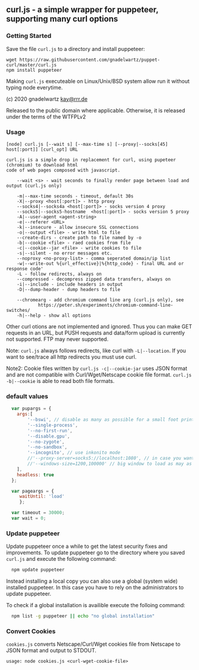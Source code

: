 ## curl.js - a simple wrapper for puppeteer, supporting many  curl options

### Getting Started

 Save the file `curl.js` to a directory and install puppeteer: 

	wget https://raw.githubusercontent.com/gnadelwartz/puppet-curl/master/curl.js
	npm install puppeteer

 Making `curl.js` executeable on Linux/Unix/BSD system allow run it without typing node everytime.

 (c) 2020 gnadelwartz kay@rrr.de

 Released to the public domain where applicable.
 Otherwise, it is released under the terms of the WTFPLv2

### Usage

 	[node] curl.js [--wait s] [--max-time s] [--proxy|--socks[45] host[:port]] [curl_opt] URL

	curl.js is a simple drop in replacement for curl, using pupeteer (chromium) to download html
	code of web pages composed with javascript.

		--wait <s> - wait seconds to finally render page between load and output (curl.js only)

		-m|--max-time seconds - timeout, default 30s
		-X|--proxy <host[:port]> - http proxy
		--socks4|--socks4a <host[:port]> - socks version 4 proxy
		--socks5|--socks5-hostname  <host[:port]> - socks version 5 proxy
		-A|--user-agent <agent-string>
		-e|--referer <URL>
		-k|--insecure - allow insecure SSL connections
		-o|--output <file> - write html to file
		--create-dirs - create path to file named by -o
		-b|--cookie <file> - raed cookies from file
		-c|--cookie--jar <file> - write cookies to file
		-s|--silent - no error messages etc.
		--noproxy <no-proxy-list> - comma seperated domain/ip list
		-w|--write-out %{url_effective}|%{http_code} - final URL and or response code'
		-L - follow redirects, always on
		--compressed - decompress zipped data transfers, always on
		-i|--include - include headers in output
		-D|--dump-header - dump headers to file

		--chromearg - add chromium command line arg (curl.js only), see
				https://peter.sh/experiments/chromium-command-line-switches/
		-h|--help - show all options


 Other curl otions are not implemented and ignored. Thus you can make GET requests in an URL, but PUSH requests and data/form
 upload is currently not supported. FTP may never supported.

 Note: `curl.js` always follows redirects, like curl with `-L|--location`. If you want to see/trace all http redirects you must use curl.

 Note2: Cookie files written by `curl.js -c|--cookie-jar` uses JSON format and are not compatible with Curl/Wget/Netscape cookie file format.
 `curl.js -b|--cookie` is able to read both file formats.
 


### default values

```javascript
  var pupargs = {
	args:[
		'--bswi', // disable as many as possible for a small foot print
		'--single-process',
		'--no-first-run',
		'--disable.gpu',
		'--no-zygote',
		'--no-sandbox',  
		'--incognito', // use inkonito mode
		//'--proxy-server=socks5://localhost:1080', // in case you want a default proxy
		//'--windows-size=1200,100000' // big window to load as may as posible content
	],
	headless: true
  };

  var pageargs = {
	 waitUntil: 'load'
	 };

  var timeout = 30000;
  var wait = 0;
```

### Update puppeteer

Update puppeteer once a while to get the latest security fixes and improvements.
To update puppeteer go to the directory where you saved `curl.js` and execute the following command:

```bash
  npm update puppeteer
```

Instead installing a local copy you can also use a global (system wide) installed puppeteer.
In this case you have to rely on the administrators to update puppeteer.

To check if a global installation is availible execute the folloing command:

```bash
  npm list -g puppeteer || echo "no global installation"
```

### Convert Cookies

`cookies.js` converts Netscape/Curl/Wget cookies file from Netscape to JSON format and output to STDOUT.

	usage: node cookies.js <curl-wget-cookie-file> 
